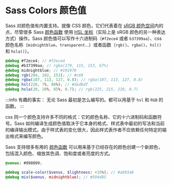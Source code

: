 # Sass Colors 颜色值

Sass 对颜色值有内置支持。就像 CSS 颜色，它们代表着在 [sRGB 颜色空间](https://en.wikipedia.org/wiki/SRGB)内的点，尽管很多 Sass [颜色函数](../modules/color.md) 使用 [HSL 坐标](https://en.wikipedia.org/wiki/HSL_and_HSV)（实际上是 sRGB 颜色的另一种表达方式）操作。Sass 颜色值可以写作十六进制码（`#f2ece4` 或者 `b37399aa`）、css 颜色名称（`midnightblue`、`transparent`...）或者函数（`rgb()`、`rgba()`、`hsl()` 和 `hsla()`）。

```scss
@debug #f2ece4; // #f2ece4
@debug #b37399aa; // rgba(179, 115, 153, 67%)
@debug midnightblue; // #191970
@debug rgb(204, 102, 153); // #c69
@debug rgba(107, 113, 127, 0.8); // rgba(107, 113, 127, 0.8)
@debug hsl(228, 7%, 86%); // #dadbdf
@debug hsla(20, 20%, 85%, 0.7); // rgb(225, 215, 210, 0.7)
```

:::info 有趣的事实：
无论 Sass 最初是怎么编写的。都可以用基于 `hsl` 和 `RGB` 的函数。
:::

css 同一个颜色支持许多不同的格式：它的颜色名称、它的十六进制码和函数符号。Sass 如何编译生成颜色值取决于它本身的格式、样式表中最初的写法和当前的编译输出模式。由于样式表的变化很大，因此样式表作者不应依赖任何特定的输出格式来编写颜色。

Sass 支持很多有用的 [颜色函数](../modules/color.md) 可以用来基于已经存在的颜色创建一个新颜色，包括混入颜色、缩放其色调、饱和度或者亮度的方式。

```scss
@venus: #998099;

@debug scale-color($venus, $lightness: +15%); // #a893a8
@debug mix($venus, midnightblue); // #594d85
```
